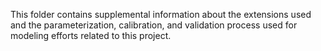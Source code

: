 This folder contains supplemental information about the extensions used and the parameterization, calibration, and validation process
used for modeling efforts related to this project.
